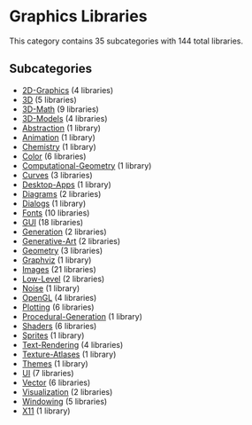 # Graphics Libraries

This category contains 35 subcategories with 144 total libraries.

## Subcategories

- [2D-Graphics](2D-Graphics.md) (4 libraries)
- [3D](3D.md) (5 libraries)
- [3D-Math](3D-Math.md) (9 libraries)
- [3D-Models](3D-Models.md) (4 libraries)
- [Abstraction](Abstraction.md) (1 library)
- [Animation](Animation.md) (1 library)
- [Chemistry](Chemistry.md) (1 library)
- [Color](Color.md) (6 libraries)
- [Computational-Geometry](Computational-Geometry.md) (1 library)
- [Curves](Curves.md) (3 libraries)
- [Desktop-Apps](Desktop-Apps.md) (1 library)
- [Diagrams](Diagrams.md) (2 libraries)
- [Dialogs](Dialogs.md) (1 library)
- [Fonts](Fonts.md) (10 libraries)
- [GUI](GUI.md) (18 libraries)
- [Generation](Generation.md) (2 libraries)
- [Generative-Art](Generative-Art.md) (2 libraries)
- [Geometry](Geometry.md) (3 libraries)
- [Graphviz](Graphviz.md) (1 library)
- [Images](Images.md) (21 libraries)
- [Low-Level](Low-Level.md) (2 libraries)
- [Noise](Noise.md) (1 library)
- [OpenGL](OpenGL.md) (4 libraries)
- [Plotting](Plotting.md) (6 libraries)
- [Procedural-Generation](Procedural-Generation.md) (1 library)
- [Shaders](Shaders.md) (6 libraries)
- [Sprites](Sprites.md) (1 library)
- [Text-Rendering](Text-Rendering.md) (4 libraries)
- [Texture-Atlases](Texture-Atlases.md) (1 library)
- [Themes](Themes.md) (1 library)
- [UI](UI.md) (7 libraries)
- [Vector](Vector.md) (6 libraries)
- [Visualization](Visualization.md) (2 libraries)
- [Windowing](Windowing.md) (5 libraries)
- [X11](X11.md) (1 library)
